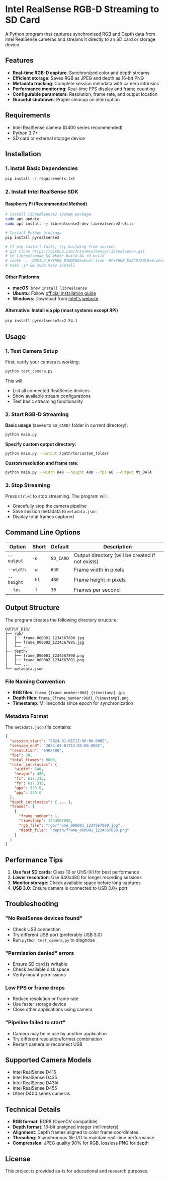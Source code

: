 # Intel RealSense RGB-D Streaming to SD Card

A Python program that captures synchronized RGB and Depth data from Intel RealSense cameras and streams it directly to an SD card or storage device.

## Features

- **Real-time RGB-D capture**: Synchronized color and depth streams
- **Efficient storage**: Saves RGB as JPEG and depth as 16-bit PNG
- **Metadata tracking**: Complete session metadata with camera intrinsics
- **Performance monitoring**: Real-time FPS display and frame counting
- **Configurable parameters**: Resolution, frame rate, and output location
- **Graceful shutdown**: Proper cleanup on interruption

## Requirements

- Intel RealSense camera (D400 series recommended)
- Python 3.7+
- SD card or external storage device

## Installation

### 1. Install Basic Dependencies
```bash
pip install -r requirements.txt
```

### 2. Install Intel RealSense SDK

#### **Raspberry Pi** (Recommended Method)
```bash
# Install librealsense2 system package
sudo apt update
sudo apt install -y librealsense2-dev librealsense2-utils

# Install Python bindings
pip install pyrealsense2

# If pip install fails, try building from source:
# git clone https://github.com/IntelRealSense/librealsense.git
# cd librealsense && mkdir build && cd build
# cmake .. -DBUILD_PYTHON_BINDINGS=bool:true -DPYTHON_EXECUTABLE=$(which python3)
# make -j4 && sudo make install
```

#### **Other Platforms**
- **macOS**: `brew install librealsense`
- **Ubuntu**: Follow [official installation guide](https://github.com/IntelRealSense/librealsense/blob/master/doc/distribution_linux.md)
- **Windows**: Download from [Intel's website](https://www.intelrealsense.com/sdk-2/)

#### **Alternative: Install via pip** (most systems except RPi)
```bash
pip install pyrealsense2>=2.54.1
```

## Usage

### 1. Test Camera Setup

First, verify your camera is working:

```bash
python test_camera.py
```

This will:
- List all connected RealSense devices
- Show available stream configurations
- Test basic streaming functionality

### 2. Start RGB-D Streaming

**Basic usage** (saves to `SD_CARD/` folder in current directory):
```bash
python main.py
```

**Specify custom output directory:**
```bash
python main.py --output /path/to/custom_folder
```

**Custom resolution and frame rate:**
```bash
python main.py --width 848 --height 480 --fps 60 --output MY_DATA
```

### 3. Stop Streaming

Press `Ctrl+C` to stop streaming. The program will:
- Gracefully stop the camera pipeline
- Save session metadata to `metadata.json`
- Display total frames captured

## Command Line Options

| Option | Short | Default | Description |
|--------|-------|---------|-------------|
| `--output` | `-o` | `SD_CARD` | Output directory (will be created if not exists) |
| `--width` | `-w` | `640` | Frame width in pixels |
| `--height` | `-ht` | `480` | Frame height in pixels |
| `--fps` | `-f` | `30` | Frames per second |

## Output Structure

The program creates the following directory structure:

```
OUTPUT_DIR/
├── rgb/
│   ├── frame_000001_1234567890.jpg
│   ├── frame_000002_1234567891.jpg
│   └── ...
├── depth/
│   ├── frame_000001_1234567890.png
│   ├── frame_000002_1234567891.png
│   └── ...
└── metadata.json
```

### File Naming Convention

- **RGB files**: `frame_{frame_number:06d}_{timestamp}.jpg`
- **Depth files**: `frame_{frame_number:06d}_{timestamp}.png`
- **Timestamp**: Milliseconds since epoch for synchronization

### Metadata Format

The `metadata.json` file contains:

```json
{
  "session_start": "2024-01-01T12:00:00.000Z",
  "session_end": "2024-01-01T12:05:00.000Z",
  "resolution": "640x480",
  "fps": 30,
  "total_frames": 9000,
  "color_intrinsics": {
    "width": 640,
    "height": 480,
    "fx": 617.315,
    "fy": 617.315,
    "ppx": 320.0,
    "ppy": 240.0
  },
  "depth_intrinsics": { ... },
  "frames": [
    {
      "frame_number": 1,
      "timestamp": 1234567890,
      "rgb_file": "rgb/frame_000001_1234567890.jpg",
      "depth_file": "depth/frame_000001_1234567890.png"
    }
  ]
}
```

## Performance Tips

1. **Use fast SD cards**: Class 10 or UHS-I/II for best performance
2. **Lower resolution**: Use 640x480 for longer recording sessions
3. **Monitor storage**: Check available space before long captures
4. **USB 3.0**: Ensure camera is connected to USB 3.0+ port

## Troubleshooting

### "No RealSense devices found"
- Check USB connection
- Try different USB port (preferably USB 3.0)
- Run `python test_camera.py` to diagnose

### "Permission denied" errors
- Ensure SD card is writable
- Check available disk space
- Verify mount permissions

### Low FPS or frame drops
- Reduce resolution or frame rate
- Use faster storage device
- Close other applications using camera

### "Pipeline failed to start"
- Camera may be in use by another application
- Try different resolution/format combination
- Restart camera or reconnect USB

## Supported Camera Models

- Intel RealSense D415
- Intel RealSense D435
- Intel RealSense D435i
- Intel RealSense D455
- Other D400 series cameras

## Technical Details

- **RGB format**: BGR8 (OpenCV compatible)
- **Depth format**: 16-bit unsigned integer (millimeters)
- **Alignment**: Depth frames aligned to color frame coordinates
- **Threading**: Asynchronous file I/O to maintain real-time performance
- **Compression**: JPEG quality 90% for RGB, lossless PNG for depth

## License

This project is provided as-is for educational and research purposes. 